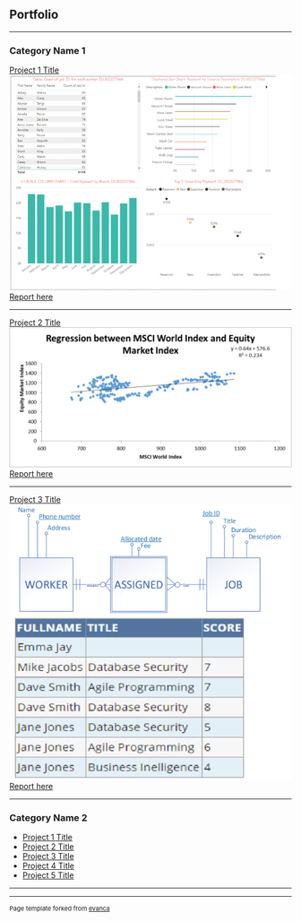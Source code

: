 ## Portfolio

---

### Category Name 1 

[Project 1 Title](https://github.com/hoantk2903/projectDataAnalysis/tree/master/project%201)
<img src="images/project1.png?raw=true"/>
[Report here](https://github.com/hoantk2903/projectDataAnalysis/blob/master/project%201/report.pdf)

---
[Project 2 Title](https://github.com/hoantk2903/projectDataAnalysis/tree/master/Project%202)
<img src="images/project2.png?raw=true"/>
[Report here](https://github.com/hoantk2903/projectDataAnalysis/blob/master/Project%202/Report.docx)

---
[Project 3 Title](https://github.com/hoantk2903/projectDataAnalysis/tree/master/project%203)
<img src="images/project3.png?raw=true"/>
[Report here](https://github.com/hoantk2903/projectDataAnalysis/tree/master/project%203/reports)

---

### Category Name 2

- [Project 1 Title](http://example.com/)
- [Project 2 Title](http://example.com/)
- [Project 3 Title](http://example.com/)
- [Project 4 Title](http://example.com/)
- [Project 5 Title](http://example.com/)

---




---
<p style="font-size:11px">Page template forked from <a href="https://github.com/evanca/quick-portfolio">evanca</a></p>
<!-- Remove above link if you don't want to attibute -->
